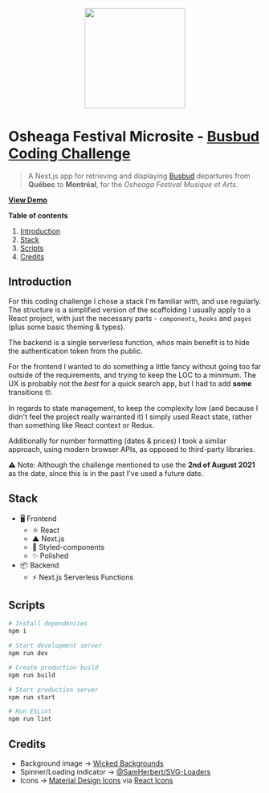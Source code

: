 <p align="center"><img src="https://cloud.githubusercontent.com/assets/1574577/12971188/13471bd0-d066-11e5-8729-f0ca5375752e.png" width="200px" /></p>

# Osheaga Festival Microsite - [Busbud Coding Challenge](https://github.com/busbud/coding-challenge-frontend-b)

> A Next.js app for retrieving and displaying [Busbud](https://busbud.com) departures from **Québec** to **Montréal**, for the _Osheaga Festival Musique et Arts_.

**[View Demo](https://brad-busbud-coding-challenge.herokuapp.com/)**

**Table of contents**

1. [Introduction](#introduction)
1. [Stack](#stack)
1. [Scripts](#scripts)
1. [Credits](#credits)

## Introduction

For this coding challenge I chose a stack I'm familiar with, and use regularly. The structure is a simplified version of the scaffolding I usually apply to a React project, with just the necessary parts - `components`, `hooks` and `pages` (plus some basic theming & types).

The backend is a single serverless function, whos main benefit is to hide the authentication token from the public.

For the frontend I wanted to do something a little fancy without going too far outside of the requirements, and trying to keep the LOC to a minimum. The UX is probably not the _best_ for a quick search app, but I had to add **some** transitions 🤓.

In regards to state management, to keep the complexity low (and because I didn't feel the project really warranted it) I simply used React state, rather than something like React context or Redux.

Additionally for number formatting (dates & prices) I took a similar approach, using modern browser APIs, as opposed to third-party libraries.

⚠️ Note: Although the challenge mentioned to use the **2nd of August 2021** as the date, since this is in the past I've used a future date.

## Stack

- 🖥 Frontend
  - ⚛️ React
  - ▲ Next.js
  - 💅 Styled-components
  - ✨ Polished
- 📦 Backend
  - ⚡️ Next.js Serverless Functions

## Scripts

```bash
# Install dependencies
npm i

# Start development server
npm run dev

# Create production build
npm run build

# Start production server
npm run start

# Run ESLint
npm run lint
```

## Credits

- Background image → [Wicked Backgrounds](https://wickedbackgrounds.com/)
- Spinner/Loading indicator → [@SamHerbert/SVG-Loaders](https://github.com/SamHerbert/SVG-Loaders)
- Icons → [Material Design Icons](https://material.io/icons) via [React Icons](https://react-icons.github.io/react-icons/)
